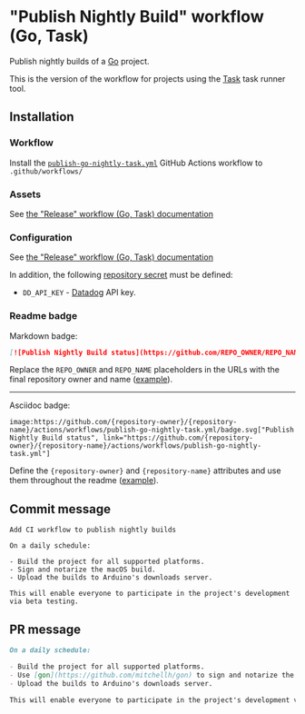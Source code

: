 # "Publish Nightly Build" workflow (Go, Task)

Publish nightly builds of a [Go](https://golang.org/) project.

This is the version of the workflow for projects using the [Task](https://taskfile.dev/#/) task runner tool.

## Installation

### Workflow

Install the [`publish-go-nightly-task.yml`](publish-go-nightly-task.yml) GitHub Actions workflow to `.github/workflows/`

### Assets

See [the "Release" workflow (Go, Task) documentation](release-go-task.md#assets)

### Configuration

See [the "Release" workflow (Go, Task) documentation](release-go-task.md#configuration)

In addition, the following [repository secret](https://docs.github.com/actions/reference/encrypted-secrets#creating-encrypted-secrets-for-a-repository) must be defined:

- `DD_API_KEY` - [Datadog](https://www.datadoghq.com/) API key.

### Readme badge

Markdown badge:

```markdown
[![Publish Nightly Build status](https://github.com/REPO_OWNER/REPO_NAME/actions/workflows/publish-go-nightly-task.yml/badge.svg)](https://github.com/REPO_OWNER/REPO_NAME/actions/workflows/publish-go-nightly-task.yml)
```

Replace the `REPO_OWNER` and `REPO_NAME` placeholders in the URLs with the final repository owner and name ([example](https://raw.githubusercontent.com/arduino-libraries/ArduinoIoTCloud/master/README.md)).

---

Asciidoc badge:

```adoc
image:https://github.com/{repository-owner}/{repository-name}/actions/workflows/publish-go-nightly-task.yml/badge.svg["Publish Nightly Build status", link="https://github.com/{repository-owner}/{repository-name}/actions/workflows/publish-go-nightly-task.yml"]
```

Define the `{repository-owner}` and `{repository-name}` attributes and use them throughout the readme ([example](https://raw.githubusercontent.com/arduino-libraries/WiFiNINA/master/README.adoc)).

## Commit message

```
Add CI workflow to publish nightly builds

On a daily schedule:

- Build the project for all supported platforms.
- Sign and notarize the macOS build.
- Upload the builds to Arduino's downloads server.

This will enable everyone to participate in the project's development via beta testing.
```

## PR message

```markdown
On a daily schedule:

- Build the project for all supported platforms.
- Use [gon](https://github.com/mitchellh/gon) to sign and notarize the macOS build.
- Upload the builds to Arduino's downloads server.

This will enable everyone to participate in the project's development via beta testing.
```
